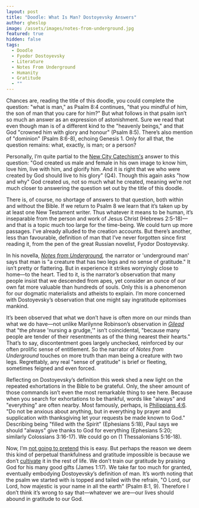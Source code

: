 ```yaml
---
layout: post
title: "Doodle: What Is Man? Dostoyevsky Answers"
author: gheslop
image: /assets/images/notes-from-underground.jpg
featured: true
hidden: false
tags:
  - Doodle
  - Fyodor Dostoyevsky
  - Literature
  - Notes From Underground
  - Humanity
  - Gratitude
  - ""
---
```

Chances are, reading the title of this doodle, you could complete the question: "what is man," as Psalm 8:4 continues, "that you mindful of him, the son of man that you care for him?" But what follows in that psalm isn’t so much an answer as an expression of astonishment. Sure we read that even though man is of a different kind to the "heavenly beings," and that God "crowned him with glory and honour" (Psalm 8:5). There’s also mention of "dominion" (Psalm 8:6-8), echoing Genesis 1. Only for all that, the question remains: what, exactly, is man; or a person?

Personally, I’m quite partial to the [New City Catechism's](https://newcitycatechism.com/new-city-catechism/#4) answer to this question: "God created us male and female in his own image to know him, love him, live with him, and glorify him. And it is right that we who were created by God should live to his glory" (Q4). Though this again asks "how and why" God created us, not so much what he created, meaning we’re not much closer to answering the question set out by the title of this doodle.

There is, of course, no shortage of answers to that question, both within and without the Bible. If we return to Psalm 8 we learn that it’s taken up by at least one New Testament writer. Thus whatever it means to be human, it’s inseparable from the person and work of Jesus Christ (Hebrews 2:5-18)—and that is a topic much too large for the time-being. We could turn up more passages. I’ve already alluded to the creation accounts. But there’s another, less than favourable, definition of man that I’ve never forgotten since first reading it, from the pen of the great Russian novelist, Fyodor Dostoyevsky.

In his novella, *[Notes from Underground](https://rekindle.co.za/content/2021-09-08-gospel-notes-from-underground),* the narrator or 'underground man' says that man is "a creature that has two legs and no sense of gratitude." It isn’t pretty or flattering. But in experience it strikes worryingly close to home—to the heart. Tied to it, is the narrator’s observation that many people insist that we descended from apes, yet consider an ounce of our own fat more valuable than hundreds of souls. Only this is a phenomenon for our dogmatic materialists and atheists to explain. I’m more concerned with Dostoyevsky’s observation that one might say ingratitude epitomises mankind.

It’s been observed that what we don’t have is often more on our minds than what we do have—not unlike Marilynne Robinson’s observation in *[Gilead](https://rekindle.co.za/content/reflection-gods-grace-in-gilead-and-reductionism/)* that "the phrase 'nursing a grudge,'" isn’t coincidental, "because many people are tender of their resentments as of the thing nearest their hearts." That’s to say, discontentment goes largely unchecked, reinforced by our often prolific sense of entitlement. So the narrator of *Notes from Underground* touches on more truth than man being a creature with two legs. Regrettably, any real "sense of gratitude" is brief or fleeting, sometimes feigned and even forced.

Reflecting on Dostoyevsky’s definition this week shed a new light on the repeated exhortations in the Bible to be grateful. Only, the sheer amount of those commands isn’t even the most remarkable thing to see here. Because when you search for exhortations to be thankful, words like "always" and "everything" are often nearby. Most famously, perhaps, is [Philippians 4:6](https://rekindle.co.za/content/2020-11-16-philippians-4-4-7-devotional). "Do not be anxious about anything, but in everything by prayer and supplication with thanksgiving let your requests be made known to God." Describing being "filled with the Spirit" (Ephesians 5:18), Paul says we should "always" give thanks to God for everything (Ephesians 5:20; similarly Colossians 3:16-17). We could go on (1 Thessalonians 5:16-18).

Now, I’m [not going to pretend](https://rekindle.co.za/content/2024-06-05-cs-lewis-prayer) this is easy. But perhaps the reason we deem this kind of perpetual thankfulness and gratitude impossible is because we don’t [cultivate](https://rekindle.co.za/content/2020-07-31-fridays-with-fred) it in the rest of life. We don’t train our gratitude by praising God for his many good gifts (James 1:17). We take far too much for granted, eventually embodying Dostoyevsky’s definition of man. It’s worth noting that the psalm we started with is topped and tailed with the refrain, "O Lord, our Lord, how majestic is your name in all the earth" (Psalm 8:1, 9). Therefore I don’t think it’s wrong to say that—whatever we are—our lives should abound in gratitude to our God.